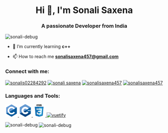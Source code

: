 
<h1 align="center">Hi 👋, I'm Sonali Saxena</h1>
<h3 align="center">A passionate Developer from India</h3>

<p align="left"> <img src="https://komarev.com/ghpvc/?username=sonali-debug&label=Profile%20views&color=0e75b6&style=flat" alt="sonali-debug" /> </p>

- 🌱 I’m currently learning **c++**

- 📫 How to reach me **sonalisaxena457@gmail.com**

<h3 align="left">Connect with me:</h3>
<p align="left">
<a href="https://twitter.com/sonalis02284292" target="blank"><img align="center" src="https://cdn.jsdelivr.net/npm/simple-icons@3.0.1/icons/twitter.svg" alt="sonalis02284292" height="30" width="40" /></a>
<a href="https://linkedin.com/in/sonali saxena" target="blank"><img align="center" src="https://cdn.jsdelivr.net/npm/simple-icons@3.0.1/icons/linkedin.svg" alt="sonali saxena" height="30" width="40" /></a>
<a href="https://instagram.com/sonalisaxena457" target="blank"><img align="center" src="https://cdn.jsdelivr.net/npm/simple-icons@3.0.1/icons/instagram.svg" alt="sonalisaxena457" height="30" width="40" /></a>
<a href="https://auth.geeksforgeeks.org/user/sonalisaxena457" target="blank"><img align="center" src="https://cdn.jsdelivr.net/npm/simple-icons@3.0.1/icons/geeksforgeeks.svg" alt="sonalisaxena457" height="30" width="40" /></a>
</p>

<h3 align="left">Languages and Tools:</h3>
<p align="left"> <a href="https://www.cprogramming.com/" target="_blank"> <img src="https://raw.githubusercontent.com/devicons/devicon/master/icons/c/c-original.svg" alt="c" width="40" height="40"/> </a> <a href="https://www.w3schools.com/cpp/" target="_blank"> <img src="https://raw.githubusercontent.com/devicons/devicon/master/icons/cplusplus/cplusplus-original.svg" alt="cplusplus" width="40" height="40"/> </a> <a href="https://www.w3schools.com/css/" target="_blank"> <img src="https://raw.githubusercontent.com/devicons/devicon/master/icons/css3/css3-original-wordmark.svg" alt="css3" width="40" height="40"/> </a> <a href="https://vuetifyjs.com/en/" target="_blank"> <img src="https://bestofjs.org/logos/vuetify.svg" alt="vuetify" width="40" height="40"/> </a> </p>

<p><img align="left" src="https://github-readme-stats.vercel.app/api/top-langs?username=sonali-debug&show_icons=true&locale=en&layout=compact" alt="sonali-debug" /></p>

<p>&nbsp;<img align="center" src="https://github-readme-stats.vercel.app/api?username=sonali-debug&show_icons=true&locale=en" alt="sonali-debug" /></p>





